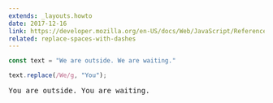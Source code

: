 ```yaml
---
extends: _layouts.howto
date: 2017-12-16
link: https://developer.mozilla.org/en-US/docs/Web/JavaScript/Reference/Global_Objects/String/replace
related: replace-spaces-with-dashes
---
```



```javascript
const text = "We are outside. We are waiting."

text.replace(/We/g, "You");
```

<pre class="output">You are outside. You are waiting.</pre>
